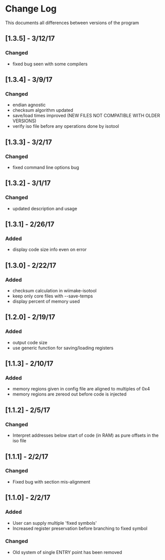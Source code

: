 # Change Log
This documents all differences between versions of the program

## [1.3.5] - 3/12/17

### Changed

- fixed bug seen with some compilers

## [1.3.4] - 3/9/17

### Changed

- endian agnostic
- checksum algorithm updated
- save/load times improved (NEW FILES NOT COMPATIBLE WITH OLDER VERSIONS)
- verify iso file before any operations done by isotool

## [1.3.3] - 3/2/17

### Changed

- fixed command line options bug

## [1.3.2] - 3/1/17

### Changed

- updated description and usage

## [1.3.1] - 2/26/17
### Added

- display code size info even on error

## [1.3.0] - 2/22/17
### Added

- checksum calculation in wiimake-isotool
- keep only core files with --save-temps
- display percent of memory used

## [1.2.0] - 2/19/17
### Added

- output code size
- use generic function for saving/loading registers

## [1.1.3] - 2/10/17
### Added

- memory regions given in config file are aligned to
    multiples of 0x4
- memory regions are zereod out before code is injected

## [1.1.2] - 2/5/17

### Changed

- Interpret addresses below start of code (in RAM) as pure
    offsets in the iso file

## [1.1.1] - 2/2/17

### Changed

- Fixed bug with section mis-alignment

## [1.1.0] - 2/2/17
### Added

- User can supply multiple 'fixed symbols'
- Increased register preservation before branching to fixed symbol

### Changed

- Old system of single ENTRY point has been removed 


